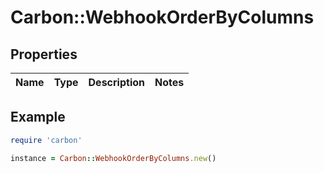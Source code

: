 # Carbon::WebhookOrderByColumns

## Properties

| Name | Type | Description | Notes |
| ---- | ---- | ----------- | ----- |

## Example

```ruby
require 'carbon'

instance = Carbon::WebhookOrderByColumns.new()
```

